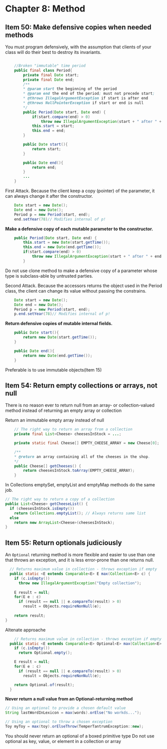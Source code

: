 # Chapter 8: Method #

## Item 50: Make defensive copies when needed methods ##
You must program defensively, with the assumption that clients of your class will do their best to destroy its invariants.
```java

	//Broken "immutable" time period
	public final class Period{
		private final Date start;
		private final Date end;
		/**
		* @param start the beginning of the period
		* @param end the end of the period; must not precede start;
		* @throws IllegalArgumentException if start is after end
		* @throws NullPointerException if start or end is null
		*/
		public Period(Date start, Date end) {
			if(start.compare(end) > 0)
				throw new IllegalArgumentException(start + " after " + end );
			this.start = start;
			this.end = end;
		}

		public Date start(){
			return start;
		}

		public Date end(){
			return end;
		}
		...
	}
```
First Attack. Because the client keep a copy (pointer) of the parameter, it can always change it after the constructor.
```java
	Date start = new Date();
	Date end = new Date();
	Period p = new Period(start, end);
	end.setYear(78)// Modifies internal of p!
```
__Make a defensive copy of each mutable parameter to the constructor.__
```java
	public Period(Date start, Date end) {
		this.start = new Date(start.getTime());
		this.end = new Date(end.getTime());
		if(start.compare(end) > 0)
			throw new IllegalArgumentException(start + " after " + end );
		}
```
Do not use clone method to make a defensive copy of a parameter whose type is subclass-able by untrusted parties.

Second Attack. Because the accessors returns the object used in the Period class, the client can change its value without passing the constrains.
```java
	Date start = new Date();
	Date end = new Date();
	Period p = new Period(start, end);
	p.end.setYear(78)// Modifies internal of p!
```
__Return defensive copies of mutable internal fields.__
```java
	public Date start(){
		return new Date(start.getTime());
	}

	public Date end(){
		return new Date(end.getTime());
	}
```
Preferable is to use immutable objects(Item 15)

## Item 54: Return empty collections or arrays, not null ##
There is no reason ever to return null from an array- or collection-valued method instead of returning an empty array or collection

Return an immutable empty array instead of null
```java
	// The right way to return an array from a collection
	private final List<Cheese> cheesesInStock = ...;

	private static final Cheese[] EMPTY_CHEESE_ARRAY = new Cheese[0];

	/**
	* @return an array containing all of the cheeses in the shop.
	*/
	public Cheese[] getCheeses() {
		return cheesesInStock.toArray(EMPTY_CHEESE_ARRAY);
	}
```
In Collections emptySet, emptyList and emptyMap methods do the same job.
```java
// The right way to return a copy of a collection
public List<Cheese> getCheeseList() {
  if (cheesesInStock.isEmpty())
    return Collections.emptyList(); // Always returns same list
  else
    return new ArrayList<Cheese>(cheesesInStock);
}
```
## Item 55: Return optionals judiciously ##
An `Optional` returning method is more flexible and easier to use than one that throws an exception, and it is less error-prone than one returns null.

```java
  // Returns maximum value in collection - throws exception if empty
  public static <E extends Comparable<E> E max(Collection<E> c) {
    if (c.isEmpty())
      throw new IllegalArgumentException("Empty collection");
    
    E result = null;
    for(E e : c)
      if (result == null || e.compareTo(result) > 0)
        result = Objects.requireNonNull(e);
    
    return result;
}
```
Altenate approache
```java
	// Returns maximum value in collection - throws exception if empty
  public static <E extends Comparable<E> Optional<E> max(Collection<E> c) {
    if (c.isEmpty())
      return Optional.empty();

    E result = null;
    for(E e : c)
      if (result == null || e.compareTo(result) > 0)
        result = Objects.requireNonNull(e);

    return Optional.of(result);
  }
```
**Never return a null value from an Optional-returning method**
```java
// Using an optional to provide a chosen default value
String lastWordInLexicon = max(words).orElse("No workds...");
```
```java
// Using an optional to throw a chosen exception
Toy myToy = max(toy).orElseThrow(TemperTantrumException::new);
```
You should never return an optional of a boxed primitive type
Do not use optional as key, value, or element in a collection or array
